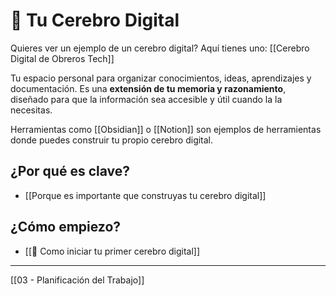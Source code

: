 # 🧠 Tu Cerebro Digital

Quieres ver un ejemplo de un cerebro digital? Aquí tienes uno: [[Cerebro Digital de Obreros Tech]]

Tu espacio personal para organizar conocimientos, ideas, aprendizajes y documentación.
Es una **extensión de tu memoria y razonamiento**, diseñado para que la información sea accesible y útil cuando la la necesitas.

Herramientas como [[Obsidian]] o [[Notion]] son ejemplos de herramientas donde puedes construir tu propio cerebro digital.

## ¿Por qué es clave?

- [[Porque es importante que construyas tu cerebro digital]]

## ¿Cómo empiezo?

- [[🧠  Como iniciar tu primer cerebro digital]]

---

[[03 - Planificación del Trabajo]]
